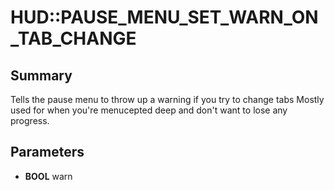 # HUD::PAUSE_MENU_SET_WARN_ON_TAB_CHANGE

## Summary
Tells the pause menu to throw up a warning if you try to change tabs
Mostly used for when you're menucepted deep and don't want to lose any progress.

## Parameters
* **BOOL** warn